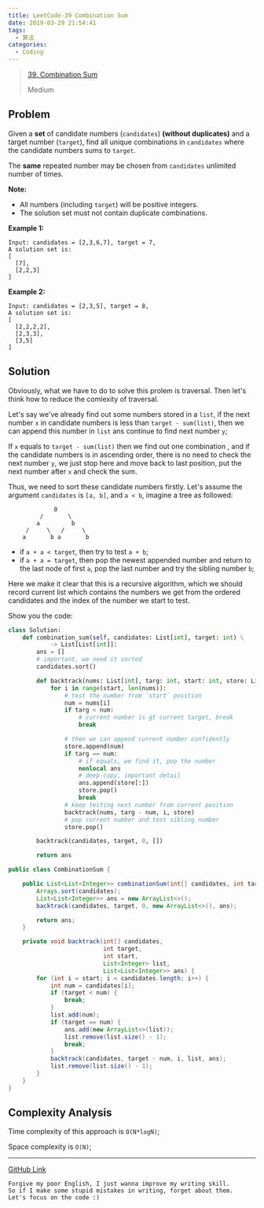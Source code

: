 ```yaml
---
title: LeetCode-39 Combination Sum
date: 2019-03-29 21:54:41
tags:
  - 算法
categories:
  - Coding
---
```


> [39. Combination Sum](<https://leetcode.com/problems/combination-sum/>)
>
> Medium

<!-- more -->

## Problem

Given a **set** of candidate numbers (`candidates`) **(without duplicates)** and a target number (`target`), find all unique combinations in `candidates` where the candidate numbers sums to `target`.

The **same** repeated number may be chosen from `candidates` unlimited number of times.

**Note:**

- All numbers (including `target`) will be positive integers.
- The solution set must not contain duplicate combinations.

**Example 1:**

```
Input: candidates = [2,3,6,7], target = 7,
A solution set is:
[
  [7],
  [2,2,3]
]
```

**Example 2:**

```
Input: candidates = [2,3,5], target = 8,
A solution set is:
[
  [2,2,2,2],
  [2,3,3],
  [3,5]
]
```

## Solution

Obviously, what we have to do to solve this prolem is traversal. Then let's think how to reduce the comlexity of traversal.

Let's say we've already find out some numbers stored in a `list`, if the next number `x` in candidate numbers is less than `target - sum(list)`, then we can append this number in `list` ans continue to find next number `y`;

If `x` equals to `target - sum(list)` then we find out one combination , and if the candidate numbers is in ascending order, there is no need to check the next number `y`, we just stop here and move back to last position, put the next number after `x` and check the sum.

Thus, we need to sort these candidate numbers firstly. Let's assume the argument `candidates` is `[a, b]`, and `a < b`, imagine a tree as followed:

```
             0
         /       \
        a         b
     /     \   /     \
    a       b a       b
```

- if `a + a < target`, then try to test `a + b`;
- if `a + a = target`, then pop the newest appended number and return to the last node of first `a`, pop the last number and try the sibling number `b`;

Here we make it clear that this is a recursive algorithm, which we should record current list which contains the numbers we get from the ordered candidates and the index of the number we start to test.

Show you the code:

```python
class Solution:
    def combination_sum(self, candidates: List[int], target: int) \
            -> List[List[int]]:
        ans = []
        # important, we need it sorted
        candidates.sort()

        def backtrack(nums: List[int], targ: int, start: int, store: List[int]):
            for i in range(start, len(nums)):
                # test the number from `start` position
                num = nums[i]
                if targ < num:
                    # current number is gt current target, break
                    break

                # then we can append current number confidently
                store.append(num)
                if targ == num:
                    # if equals, we find it, pop the number
                    nonlocal ans
                    # deep-copy, important detail
                    ans.append(store[:])
                    store.pop()
                    break
                # keep testing next number from current position
                backtrack(nums, targ - num, i, store)
                # pop current number and test sibling number
                store.pop()

        backtrack(candidates, target, 0, [])

        return ans
```

```java
public class CombinationSum {

    public List<List<Integer>> combinationSum(int[] candidates, int target) {
        Arrays.sort(candidates);
        List<List<Integer>> ans = new ArrayList<>();
        backtrack(candidates, target, 0, new ArrayList<>(), ans);

        return ans;
    }

    private void backtrack(int[] candidates,
                           int target,
                           int start,
                           List<Integer> list,
                           List<List<Integer>> ans) {
        for (int i = start; i < candidates.length; i++) {
            int num = candidates[i];
            if (target < num) {
                break;
            }
            list.add(num);
            if (target == num) {
                ans.add(new ArrayList<>(list));
                list.remove(list.size() - 1);
                break;
            }
            backtrack(candidates, target - num, i, list, ans);
            list.remove(list.size() - 1);
        }
    }
}
```

## Complexity Analysis

Time complexity of this approach is `O(N*logN)`;

Space complexity is `O(N)`;

----

[GitHub Link](https://github.com/isudox/leetcode-solution/blob/master/docs/39.combination-sum.md)

```
Forgive my poor English, I just wanna improve my writing skill.
So if I make some stupid mistakes in writing, forget about them.
Let's focus on the code :)
```
